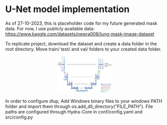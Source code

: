 # U-Net model implementation
As of 27-10-2023, this is placeholder code for my future generated mask data. For now, I use publicly available data: https://www.kaggle.com/datasets/newra008/lung-mask-image-dataset

To replicate project, download the dataset and create a data folder in the root directory. Move train/ test/ and val/ folders to your created data folder.

<p align="center">
  <img src="images/u-net-architecture.png" alt="UNET model" width="35%">
  <br>
</p>

In order to configure dlup, Add Windows binary files to your windows PATH folder and import them through os.add_dll_directory("FILE_PATH"). File paths are configured through Hydra-Core in conf/config.yaml and src/config.py
